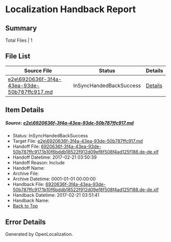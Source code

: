 # <a name='report-top'></a> Localization Handback Report

## Summary
 Total Files | 1

## File List
 Source File | Status | Details 
 ----------- | ------ | ------- 
 [e2e\6920636f-3f4a-43ea-93de-50b787ffc917.md](https://github.com/OpenLocalizationTestOrg/ol-test4/blob/23cb720144ead43b3d56336f8946bdc36cacfb1d/e2e/6920636f-3f4a-43ea-93de-50b787ffc917.md) | InSyncHandedBackSuccess | [Details](#fae346197296aa283c72ec406285ac0c8e06d3a71)

## Item Details
##### <a name='fae346197296aa283c72ec406285ac0c8e06d3a71'></a> Source: [e2e\6920636f-3f4a-43ea-93de-50b787ffc917.md](https://github.com/OpenLocalizationTestOrg/ol-test4/blob/23cb720144ead43b3d56336f8946bdc36cacfb1d/e2e/6920636f-3f4a-43ea-93de-50b787ffc917.md)
* Status: InSyncHandedBackSuccess
* Target File: [e2e\6920636f-3f4a-43ea-93de-50b787ffc917.md](https://github.com/OpenLocalizationTestOrg/ol-test4-dede/blob/4c8448aba9d6aeacc9a3ebfde219ed9c2481bd18/e2e/6920636f-3f4a-43ea-93de-50b787ffc917.md)
* Handoff File: [6920636f-3f4a-43ea-93de-50b787ffc917.1b10f6bddb18522f912d09ef8f508f4ad125f188.de-de.xlf](https://github.com/OpenLocalizationTestOrg/ol-test4-handoff/blob/6cfd292ffa18247dd73cecda82fe1c93b550a5bb/ol-handoff/OpenLocalizationTestOrg/ol-test4-dede/xinjiang/ht/6920636f-3f4a-43ea-93de-50b787ffc917.1b10f6bddb18522f912d09ef8f508f4ad125f188.de-de.xlf)
* Handoff Datetime: 2017-02-21 03:50:39
* Handoff Reason: Include
* Handoff Name: 
* Archive File: 
* Archive Datetime: 0001-01-01 00:00:00
* Handback File: [6920636f-3f4a-43ea-93de-50b787ffc917.1b10f6bddb18522f912d09ef8f508f4ad125f188.de-de.xlf](https://github.com/OpenLocalizationTestOrg/ol-test4-handback/blob/ebf68754f00414e2b642bc26b56a3f5b96e7cde6/ol-handback/OpenLocalizationTestOrg/ol-test4-dede/xinjiang/ht/6920636f-3f4a-43ea-93de-50b787ffc917.1b10f6bddb18522f912d09ef8f508f4ad125f188.de-de.xlf)
* Handback Datetime: 2017-02-21 03:51:41
* Handback Name: 
* [Back to Top](#report-top)


## Error Details

Generated by OpenLocalization.
